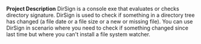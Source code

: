 **Project Description**
DirSign is a console exe that evaluates or checks directory signature. DirSign is used to check if something in a directory tree has changed (a file date or a file size or a new or missing file). You can use DirSign in scenario where you need to check if something changed since last time but where you can't install a file system watcher.
